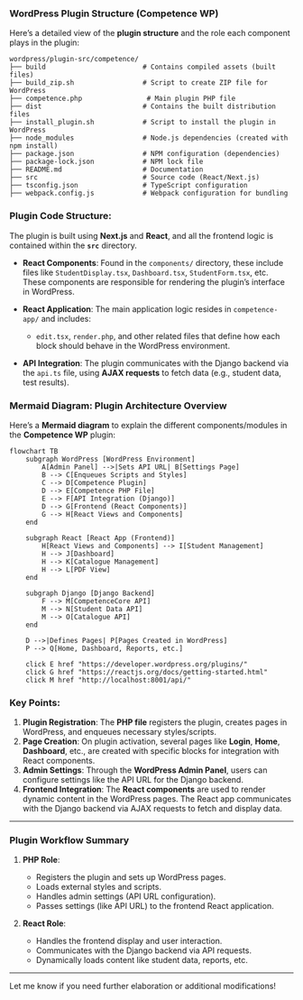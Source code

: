### **WordPress Plugin Structure (Competence WP)**

Here’s a detailed view of the **plugin structure** and the role each component plays in the plugin:

```text
wordpress/plugin-src/competence/
├── build                        # Contains compiled assets (built files)
├── build_zip.sh                 # Script to create ZIP file for WordPress
├── competence.php                # Main plugin PHP file
├── dist                         # Contains the built distribution files
├── install_plugin.sh            # Script to install the plugin in WordPress
├── node_modules                 # Node.js dependencies (created with npm install)
├── package.json                 # NPM configuration (dependencies)
├── package-lock.json            # NPM lock file
├── README.md                    # Documentation
├── src                          # Source code (React/Next.js)
├── tsconfig.json                # TypeScript configuration
├── webpack.config.js            # Webpack configuration for bundling
```

### **Plugin Code Structure**:

The plugin is built using **Next.js** and **React**, and all the frontend logic is contained within the **`src`** directory.

* **React Components**: Found in the `components/` directory, these include files like `StudentDisplay.tsx`, `Dashboard.tsx`, `StudentForm.tsx`, etc. These components are responsible for rendering the plugin’s interface in WordPress.

* **React Application**: The main application logic resides in `competence-app/` and includes:

  * `edit.tsx`, `render.php`, and other related files that define how each block should behave in the WordPress environment.

* **API Integration**: The plugin communicates with the Django backend via the `api.ts` file, using **AJAX requests** to fetch data (e.g., student data, test results).

### **Mermaid Diagram: Plugin Architecture Overview**

Here’s a **Mermaid diagram** to explain the different components/modules in the **Competence WP** plugin:

```mermaid
flowchart TB
    subgraph WordPress [WordPress Environment]
        A[Admin Panel] -->|Sets API URL| B[Settings Page]
        B --> C[Enqueues Scripts and Styles]
        C --> D[Competence Plugin]
        D --> E[Competence PHP File]
        E --> F[API Integration (Django)]
        D --> G[Frontend (React Components)]
        G --> H[React Views and Components]
    end

    subgraph React [React App (Frontend)]
        H[React Views and Components] --> I[Student Management]
        H --> J[Dashboard]
        H --> K[Catalogue Management]
        H --> L[PDF View]
    end

    subgraph Django [Django Backend]
        F --> M[CompetenceCore API]
        M --> N[Student Data API]
        M --> O[Catalogue API]
    end

    D -->|Defines Pages| P[Pages Created in WordPress]
    P --> Q[Home, Dashboard, Reports, etc.]

    click E href "https://developer.wordpress.org/plugins/"
    click G href "https://reactjs.org/docs/getting-started.html"
    click M href "http://localhost:8001/api/"
```

### **Key Points**:

1. **Plugin Registration**: The **PHP file** registers the plugin, creates pages in WordPress, and enqueues necessary styles/scripts.
2. **Page Creation**: On plugin activation, several pages like **Login**, **Home**, **Dashboard**, etc., are created with specific blocks for integration with React components.
3. **Admin Settings**: Through the **WordPress Admin Panel**, users can configure settings like the API URL for the Django backend.
4. **Frontend Integration**: The **React components** are used to render dynamic content in the WordPress pages. The React app communicates with the Django backend via AJAX requests to fetch and display data.

---

### **Plugin Workflow Summary**

1. **PHP Role**:

   * Registers the plugin and sets up WordPress pages.
   * Loads external styles and scripts.
   * Handles admin settings (API URL configuration).
   * Passes settings (like API URL) to the frontend React application.

2. **React Role**:

   * Handles the frontend display and user interaction.
   * Communicates with the Django backend via API requests.
   * Dynamically loads content like student data, reports, etc.

---

Let me know if you need further elaboration or additional modifications!
